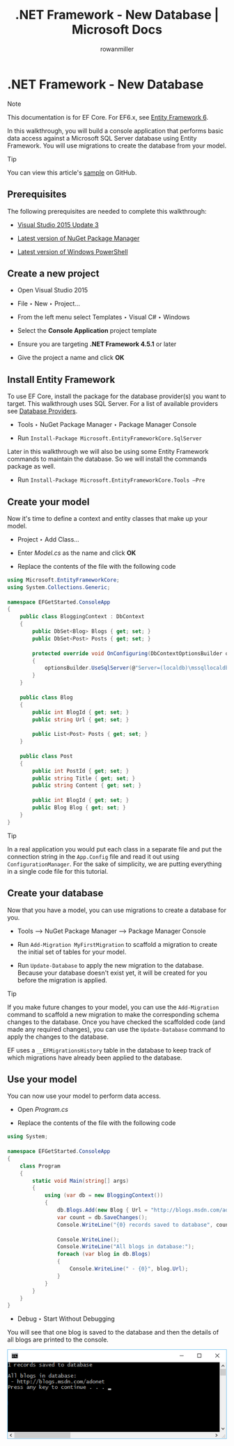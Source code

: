 ﻿---
title: .NET Framework - New Database | Microsoft Docs
author: rowanmiller
ms.author: rowmil
manager: rowanmiller
ms.date: 10/27/2016
ms.topic: article
ms.assetid: 52b69727-ded9-4a7b-b8d5-73f3acfbbad3
ms.technology: entity-framework
ms.prod: entity-framework-core
uid: core/get-started/full-dotnet/new-db
---

# .NET Framework - New Database

> [!NOTE]
> This documentation is for EF Core. For EF6.x, see [Entity Framework 6](../../../ef6/index.md).

In this walkthrough, you will build a console application that performs basic data access against a Microsoft SQL Server database using Entity Framework. You will use migrations to create the database from your model.

> [!TIP]
> You can view this article's [sample](https://github.com/aspnet/EntityFramework.Docs/tree/master/samples/core/GetStarted/FullNet/ConsoleApp.NewDb) on GitHub.

## Prerequisites

The following prerequisites are needed to complete this walkthrough:

* [Visual Studio 2015 Update 3](https://go.microsoft.com/fwlink/?LinkId=691129)

* [Latest version of NuGet Package Manager](https://visualstudiogallery.msdn.microsoft.com/5d345edc-2e2d-4a9c-b73b-d53956dc458d)

* [Latest version of Windows PowerShell](https://www.microsoft.com/en-us/download/details.aspx?id=40855)

## Create a new project

* Open Visual Studio 2015

* File ‣ New ‣ Project...

* From the left menu select Templates ‣ Visual C# ‣ Windows

* Select the **Console Application** project template

* Ensure you are targeting **.NET Framework 4.5.1** or later

* Give the project a name and click **OK**

## Install Entity Framework

To use EF Core, install the package for the database provider(s) you want to target. This walkthrough uses SQL Server. For a list of available providers see [Database Providers](../../providers/index.md).

* Tools ‣ NuGet Package Manager ‣ Package Manager Console

* Run `Install-Package Microsoft.EntityFrameworkCore.SqlServer`

Later in this walkthrough we will also be using some Entity Framework commands to maintain the database. So we will install the commands package as well.

* Run `Install-Package Microsoft.EntityFrameworkCore.Tools –Pre`

## Create your model

Now it's time to define a context and entity classes that make up your model.

* Project ‣ Add Class...

* Enter *Model.cs* as the name and click **OK**

* Replace the contents of the file with the following code

<!-- [!code-csharp[Main](samples/core/GetStarted/FullNet/ConsoleApp.NewDb/Model.cs)] -->
````csharp
using Microsoft.EntityFrameworkCore;
using System.Collections.Generic;

namespace EFGetStarted.ConsoleApp
{
    public class BloggingContext : DbContext
    {
        public DbSet<Blog> Blogs { get; set; }
        public DbSet<Post> Posts { get; set; }

        protected override void OnConfiguring(DbContextOptionsBuilder optionsBuilder)
        {
            optionsBuilder.UseSqlServer(@"Server=(localdb)\mssqllocaldb;Database=EFGetStarted.ConsoleApp.NewDb;Trusted_Connection=True;");
        }
    }

    public class Blog
    {
        public int BlogId { get; set; }
        public string Url { get; set; }

        public List<Post> Posts { get; set; }
    }

    public class Post
    {
        public int PostId { get; set; }
        public string Title { get; set; }
        public string Content { get; set; }

        public int BlogId { get; set; }
        public Blog Blog { get; set; }
    }
}
````

> [!TIP]
> In a real application you would put each class in a separate file and put the connection string in the `App.Config` file and read it out using `ConfigurationManager`. For the sake of simplicity, we are putting everything in a single code file for this tutorial.

## Create your database

Now that you have a model, you can use migrations to create a database for you.

* Tools –> NuGet Package Manager –> Package Manager Console

* Run `Add-Migration MyFirstMigration` to scaffold a migration to create the initial set of tables for your model.

* Run `Update-Database` to apply the new migration to the database. Because your database doesn't exist yet, it will be created for you before the migration is applied.

> [!TIP]
> If you make future changes to your model, you can use the `Add-Migration` command to scaffold a new migration to make the corresponding schema changes to the database. Once you have checked the scaffolded code (and made any required changes), you can use the `Update-Database` command to apply the changes to the database.
>
>EF uses a `__EFMigrationsHistory` table in the database to keep track of which migrations have already been applied to the database.

## Use your model

You can now use your model to perform data access.

* Open *Program.cs*

* Replace the contents of the file with the following code

<!-- [!code-csharp[Main](samples/core/GetStarted/FullNet/ConsoleApp.NewDb/Program.cs)] -->
````csharp
using System;

namespace EFGetStarted.ConsoleApp
{
    class Program
    {
        static void Main(string[] args)
        {
            using (var db = new BloggingContext())
            {
                db.Blogs.Add(new Blog { Url = "http://blogs.msdn.com/adonet" });
                var count = db.SaveChanges();
                Console.WriteLine("{0} records saved to database", count);

                Console.WriteLine();
                Console.WriteLine("All blogs in database:");
                foreach (var blog in db.Blogs)
                {
                    Console.WriteLine(" - {0}", blog.Url);
                }
            }
        }
    }
}
````

* Debug ‣ Start Without Debugging

You will see that one blog is saved to the database and then the details of all blogs are printed to the console.

![image](_static/output-new-db.png)
